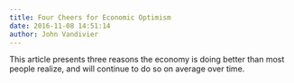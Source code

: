 ```yaml
---
title: Four Cheers for Economic Optimism
date: 2016-11-08 14:51:14
author: John Vandivier
---
```




This article presents three reasons the economy is doing better than most people realize, and will continue to do so on average over time.

&nbsp;